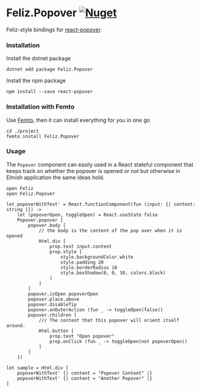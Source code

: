 # Feliz.Popover [![Nuget](https://img.shields.io/nuget/v/Feliz.Popover.svg?maxAge=0&colorB=brightgreen)](https://www.nuget.org/packages/Feliz.Popover)

Feliz-style bindings for [react-popover](https://github.com/littlebits/react-popover).

### Installation

Install the dotnet package
```
dotnet add package Feliz.Popover
```
Install the npm package
```
npm install --save react-popover
```

### Installation with Femto

Use [Femto](https://github.com/Zaid-Ajaj/Femto), then it can install everything for you in one go
```
cd ./project
femto install Feliz.Popover
```

### Usage

The `Popover` component can easily used in a React stateful component that keeps track on whether the popover is opened or not but otherwise in Elmish application the same ideas hold.

```fsharp:popover-basic-sample
open Feliz
open Feliz.Popover

let popoverWithText' = React.functionComponent(fun (input: {| content: string |}) ->
    let (popoverOpen, toggleOpen) = React.useState false
    Popover.popover [
        popover.body [
            // the body is the content of the pop over when it is opened
            Html.div [
                prop.text input.content
                prop.style [
                    style.backgroundColor.white
                    style.padding 20
                    style.borderRadius 10
                    style.boxShadow(0, 0, 10, colors.black)
                ]
            ]
        ]
        popover.isOpen popoverOpen
        popover.place.above
        popover.disableTip
        popover.onOuterAction (fun _ -> toggleOpen(false))
        popover.children [
            /// The content that this popover will orient itself around.
            Html.button [
                prop.text "Open popover"
                prop.onClick (fun _ -> toggleOpen(not popoverOpen))
            ]
        ]
    ])

let sample = Html.div [
    popoverWithText' {| content = "Popover Content" |}
    popoverWithText' {| content = "Another Popover" |}
]
```